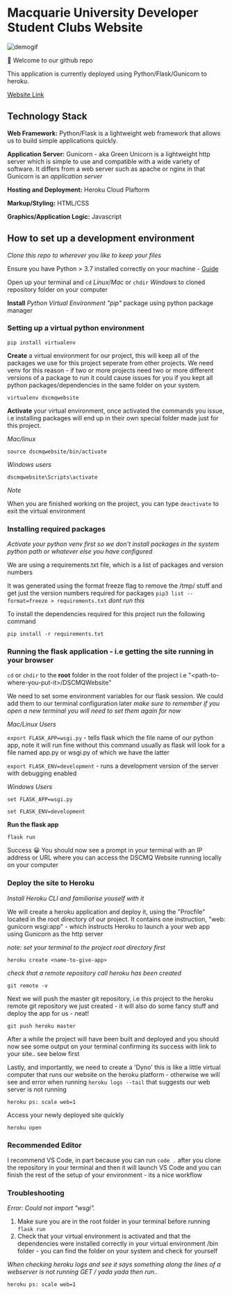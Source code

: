 # Macquarie University Developer Student Clubs Website

![demogif](https://i.ibb.co/YQ80X6m/dscmqoptimised.gif)

👋 Welcome to our github repo

This application is currently deployed using Python/Flask/Gunicorn to heroku.

[Website Link](https://dscmq.dev)

## Technology Stack

**Web Framework:** Python/Flask is a lightweight web framework that allows us to build simple applications quickly.

**Application Server:** Gunicorn - aka Green Unicorn is a lightweight http server which is simple to use and compatible with a wide variety of software. It differs from a web server such as apache or nginx in that Gunicorn is an _application server_

**Hosting and Deployment:** Heroku Cloud Plaftorm

**Markup/Styling:** HTML/CSS

**Graphics/Application Logic:** Javascript

## How to set up a development environment

_Clone this repo to wherever you like to keep your files_

Ensure you have Python > 3.7 installed correctly on your machine - [Guide](https://www.tutorialspoint.com/python/python_environment.htm)

Open up your terminal and `cd` _Linux/Mac_ or `chdir` _Windows_ to cloned repository folder on your computer

**Install** _Python Virtual Environment "pip"_ package using python package manager

### Setting up a virtual python environment

`pip install virtualenv`

**Create** a virtual environment for our project, this will keep all of the packages we use for this project seperate from other projects. We need venv for this reason - if two or more projects need two or more different versions of a package to run it could cause issues for you if you kept all python packages/dependencies in the same folder on your system.

`virtualenv dscmqwebsite`

**Activate** your virtual environment, once activated the commands you issue, i.e installing packages will end up in their own special folder made just for this project.

_Mac/linux_

`source dscmqwebsite/bin/activate`

_Windows users_

`dscmqwebsite\Scripts\activate`

_Note_

When you are finished working on the project, you can type `deactivate` to exit the virtual environment

### Installing required packages

_Activate your python venv first so we don't install packages in the system python path or whatever else you have configured_

We are using a requirements.txt file, which is a list of packages and version numbers

It was generated using the format freeze flag to remove the /tmp/ stuff and get just the version numbers required for packages `pip3 list --format=freeze > requirements.txt` _dont run this_

To install the dependencies required for this project run the following command

`pip install -r requirements.txt`

### Running the flask application - i.e getting the site running in your browser

`cd` or `chdir` to the **root** folder in the root folder of the project i.e "\<path-to-where-you-put-it\>/DSCMQWebsite"

We need to set some environment variables for our flask session. We could add them to our terminal configuration later _make sure to remember if you open a new terminal you will need to set them again for now_

_Mac/Linux Users_

`export FLASK_APP=wsgi.py` - tells flask which the file name of our python app, note it will run fine without this command usually as flask will look for a file named app.py or wsgi.py of which we have the latter

`export FLASK_ENV=development` - runs a development version of the server with debugging enabled

_Windows Users_

`set FLASK_APP=wsgi.py`

`set FLASK_ENV=development`

**Run the flask app**

`flask run`

Success 😀 You should now see a prompt in your terminal with an IP address or URL where you can access the DSCMQ Website running locally on your computer

### Deploy the site to Heroku

_Install Heroku CLI and familiarise youself with it_

We will create a heroku application and deploy it, using the "Procfile" located in the root directory of our project. It contains one instruction, "web: gunicorn wsgi:app" - which instructs Heroku to launch a your web app using Gunicorn as the http server

_note: set your terminal to the project root directory first_

`heroku create <name-to-give-app>`

_check that a remote repository call heroku has been created_

`git remote -v`

Next we will push the master git repository, i.e this project to the heroku remote git repository we just created - it will also do some fancy stuff and deploy the app for us - neat!

`git push heroku master`

After a while the project will have been built and deployed and you should now see some output on your terminal confirming its success with link to your site.. see below first

Lastly, and importantly, we need to create a 'Dyno' this is like a little virtual computer that runs our website on the heroku platform - otherwise we will see and error when running `heroku logs --tail` that suggests our web server is not running

`heroku ps: scale web=1`

Access your newly deployed site quickly

`heroku open`

### Recommended Editor

I recommend VS Code, in part because you can run `code .` after you clone the repository in your terminal and then it will launch VS Code and you can finish the rest of the setup of your environment - its a nice workflow

### Troubleshooting

_Error: Could not import "wsgi"._

1. Make sure you are in the root folder in your terminal before running `flask run`
2. Check that your virtual environment is activated and that the dependencies were installed correctly in your virtual environment /bin folder - you can find the folder on your system and check for yourself

_When checking heroku logs and see it says something along the lines of a webserver is not running GET / yada yada then run.._

`heroku ps: scale web=1`
